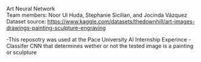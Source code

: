 Art Neural Network
<br>
Team members: Noor Ul Huda, Stephanie Sicilian, and Jocinda Vázquez
<br>
Dataset source: https://www.kaggle.com/datasets/thedownhill/art-images-drawings-painting-sculpture-engraving
<br>

-This reposotry was used at the Pace University AI Internship Experince
-Classifer CNN that determines wether or not the tested image is a painting or sculpture
